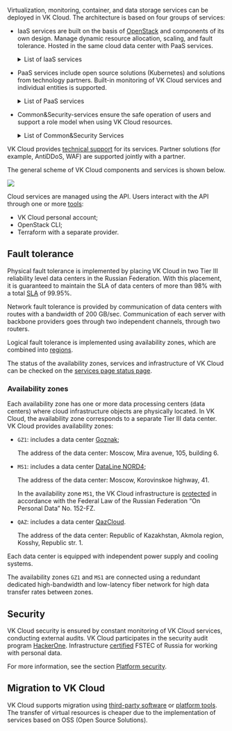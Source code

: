 Virtualization, monitoring, container, and data storage services can be deployed in VK Cloud. The architecture is based on four groups of services:

- IaaS services are built on the basis of [OpenStack](https://www.openstack.org/software/) and components of its own design. Manage dynamic resource allocation, scaling, and fault tolerance. Hosted in the same cloud data center with PaaS services.

  <details>
    <summary>List of IaaS services</summary>
  
  - [Cloud Servers](/en/base/iaas) (IaaS Compute) — provides virtual machines with the ability to allocate public IP and unlimited traffic of 1 GBit/s (also [available](/en/ml/gpu) virtual machines with NVIDIA GPU). Responsible for virtualization and resource integration, uses the KVM hypervisor.
  - [Cloud Storage](/en/base/s3) (IaaS Storage) — provides S3-compatible object storage. The workload on the storage is distributed among all storage nodes. You can deploy a storage with a custom architecture.
  - [Cloud Networks](/en/networks/vnet) (IaaS Network) — provides network interaction within the selected [project](/en/base/account/concepts/projects) using SDN (Software Defined Network) technology. It operates on the basis of OpenStack Neutron and on the basis of proprietary software — Sprut. Includes components:

    - [DNS](/en/networks/dns) — supports public and private DNS, which provides name resolution for VK Cloud platform services.
    - [CDN](/en/networks/cdn) — organizes the transfer of content from your servers to users with minimal delay.
    - [Load Balancer](/en/networks/vnet/concepts/load-balancer) — distributes the load on the infrastructure, providing fault tolerance and flexible scaling of applications.
    - AntiDDoS — filters traffic coming to VK Cloud resources deployed in the project to block DDoS attacks.
    - WAF (Web Application Firewall) — configures incoming and outgoing traffic filtering rules to detect and block network attacks.

  </details>

- PaaS services include open source solutions (Kubernetes) and solutions from technology partners. Built-in monitoring of VK Cloud services and individual entities is supported.

  <details>
    <summary>List of PaaS services</summary>
  
  - [Cloud Containers](/en/base/k8s) — allows you to create and manage Kubernetes clusters in which you can run services and applications.
  - [Cloud Databases](/en/dbs/dbaas) — provides scalable DBMS: MySQL, PostgreSQL, Postgres Pro, ClickHouse, MongoDB, Redis, Tarantool, OpenSearch, Arenadata DB based on Greenplum.
  - [Cloud Big Data](/en/bigdata/hortonworks) — used for big data analysis based on Arenadata Hadoop, supports scaling.
  - [Cloud Streams](/en/bigdata/cloud-streams) — provides Arenadata Streaming-based clusters for processing streaming data.
  - [Cloud ML Platform](/en/ml/mlplatform) — supports services for a full ML development cycle.
  - [Cloud Voice](/en/ml/cloud-voice) — provides a REST API for speech recognition and synthesis based on machine learning.
  - [Vision](/ru/ml/vision) — provides a REST API for face and object recognition based on machine learning.
  - [Cloud Alerting](/en/manage/alerting) —  configures notifications about changes in key metrics of VK Cloud services.
  - [Cloud Logging](/en/manage/logging) — aggregates and analyzes service logs in VK Cloud.
  - Monitoring — provides monitoring of metrics specific to PaaS services, for example, analytics on K8s container feeds, PostgreSQL DBMS transaction statistics.
  - Additional services:

    - [1C:Ready workplace](/en/additionals/special/1cgrm) — provides resources and software for the deployment of 1C services: Accounting, Salary and Personnel Management, Management of our company.
    - [Marketplace](/ru/additionals/mp) — allows you to quickly deploy web development and administration environments based on virtual machines.

  </details>

- Common&Security-services ensure the safe operation of users and support a role model when using VK Cloud resources.

  <details>
    <summary>List of Common&Security Services</summary>

  - [Billing](/en/additionals/billing) — keeps records of resource usage and expense control, generates financial reports, provides interaction with payment systems when paying for services.
  - Audit — generates an audit log of user actions in VK Cloud.
  - IAM — manages authentication and authorization of users and services in conjunction with Keystone.
  - [Cloud Monitoring](/en/manage/monitoring) — provides monitoring of cloud services and user applications.
  - Keystone — provides API client authentication, service discovery, and distributed multi-tenant authorization.
  
  </details>

VK Cloud provides [technical support](/en/additionals/start/support/support-info) for its services. Partner solutions (for example, AntiDDoS, WAF) are supported jointly with a partner.

The general scheme of VK Cloud components and services is shown below.

![](./assets/vkcloud_architecture.png)

Cloud services are managed using the API. Users interact with the API through one or more [tools](/en/manage/tools-for-using-services):

- VK Cloud personal account;
- OpenStack CLI;
- Terraform with a separate provider.

## Fault tolerance

Physical fault tolerance is implemented by placing VK Cloud in two Tier III reliability level data centers in the Russian Federation. With this placement, it is guaranteed to maintain the SLA of data centers of more than 98% with a total [SLA](../support/sla/) of 99.95%.

Network fault tolerance is provided by communication of data centers with routes with a bandwidth of 200 GB/sec. Communication of each server with backbone providers goes through two independent channels, through two routers.

Logical fault tolerance is implemented using availability zones, which are combined into [regions](/en/base/account/concepts/regions).

<info>

The status of the availability zones, services and infrastructure of VK Cloud can be checked on the [services page status page](https://status.mcs.mail.ru).

</info>

### Availability zones

Each availability zone has one or more data processing centers (data centers) where cloud infrastructure objects are physically located. In VK Cloud, the availability zone corresponds to a separate Tier III data center. VK Cloud provides availability zones:

- `GZ1`: includes a data center [Goznak](https://tech.goznak.ru/dc-goznak-moscow);

  The address of the data center: Moscow, Mira avenue, 105, building 6.

- `MS1`: includes a data center [DataLine NORD4](https://www.dtln.ru/tsod-nord);

  The address of the data center: Moscow, Korovinskoe highway, 41.

  In the availability zone `MS1`, the VK Cloud infrastructure is [protected](https://cloud.vk.com/cloud-platform/certificates/) in accordance with the Federal Law of the Russian Federation “On Personal Data” No. 152-FZ.

- `QAZ`: includes a data center [QazCloud](https://qazcloud.kz/).

  The address of the data center: Republic of Kazakhstan, Akmola region, Kosshy, Republic str. 1.

Each data center is equipped with independent power supply and cooling systems.

The availability zones `GZ1` and `MS1` are connected using a redundant dedicated high-bandwidth and low-latency fiber network for high data transfer rates between zones.

## Security

VK Cloud security is ensured by constant monitoring of VK Cloud services, conducting external audits. VK Cloud participates in the security audit program [HackerOne](https://www.hackerone.com). Infrastructure [certified](https://cloud.vk.com/cloud-platform/certificates/) FSTEC of Russia for working with personal data.

For more information, see the section [Platform security](../it-security/).

## Migration to VK Cloud

VK Cloud supports migration using [third-party software](/en/additionals/migration) or [platform tools](/en/additionals/migration/migrate-hystax). The transfer of virtual resources is cheaper due to the implementation of services based on OSS (Open Source Solutions).
